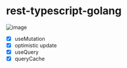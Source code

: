 # rest-typescript-golang

![image](https://user-images.githubusercontent.com/6524612/79298613-03bcab80-7eb8-11ea-802f-e1ed0a72f830.png)

- [x] useMutation
- [x] optimistic update
- [x] useQuery
- [x] queryCache
